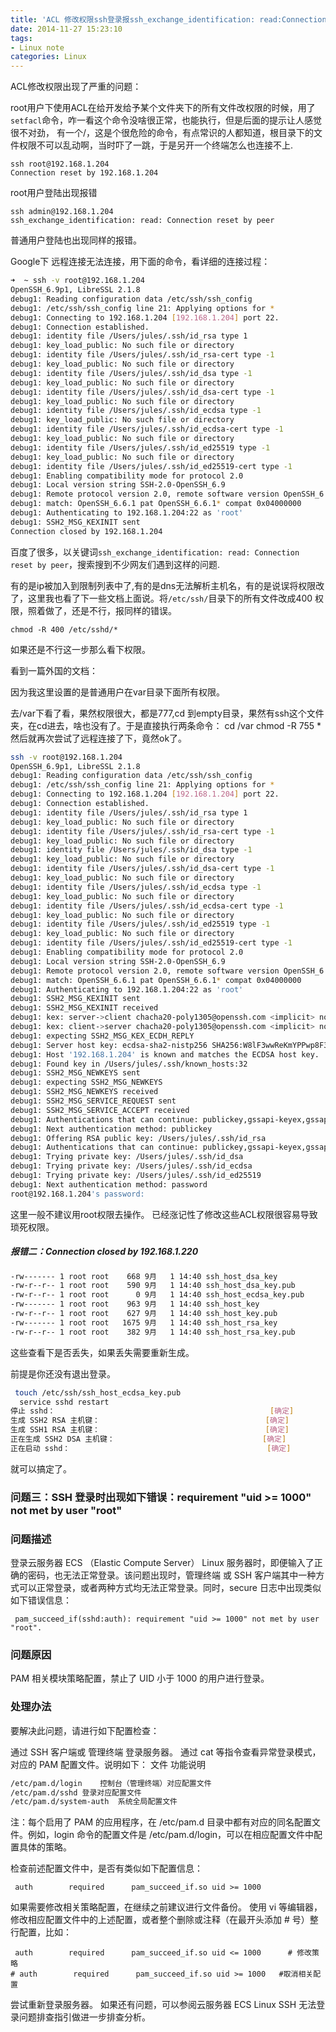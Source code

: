 ```yaml
---
title: 'ACL 修改权限ssh登录报ssh_exchange_identification: read:Connection reset by peer无法登陆问题'
date: 2014-11-27 15:23:10
tags:
- Linux note
categories: Linux
---
```


ACL修改权限出现了严重的问题：

root用户下使用ACL在给开发给予某个文件夹下的所有文件改权限的时候，用了`setfacl`命令，咋一看这个命令没啥很正常，也能执行，但是后面的提示让人感觉很不对劲， 有一个/，这是个很危险的命令，有点常识的人都知道，根目录下的文件权限不可以乱动啊，当时吓了一跳，于是另开一个终端怎么也连接不上.

```
ssh root@192.168.1.204
Connection reset by 192.168.1.204
```
root用户登陆出现报错

```
ssh admin@192.168.1.204
ssh_exchange_identification: read: Connection reset by peer 
```
普通用户登陆也出现同样的报错。

Google下 远程连接无法连接，用下面的命令，看详细的连接过程： 

```bash
➜  ~ ssh -v root@192.168.1.204
OpenSSH_6.9p1, LibreSSL 2.1.8
debug1: Reading configuration data /etc/ssh/ssh_config
debug1: /etc/ssh/ssh_config line 21: Applying options for *
debug1: Connecting to 192.168.1.204 [192.168.1.204] port 22.
debug1: Connection established.
debug1: identity file /Users/jules/.ssh/id_rsa type 1
debug1: key_load_public: No such file or directory
debug1: identity file /Users/jules/.ssh/id_rsa-cert type -1
debug1: key_load_public: No such file or directory
debug1: identity file /Users/jules/.ssh/id_dsa type -1
debug1: key_load_public: No such file or directory
debug1: identity file /Users/jules/.ssh/id_dsa-cert type -1
debug1: key_load_public: No such file or directory
debug1: identity file /Users/jules/.ssh/id_ecdsa type -1
debug1: key_load_public: No such file or directory
debug1: identity file /Users/jules/.ssh/id_ecdsa-cert type -1
debug1: key_load_public: No such file or directory
debug1: identity file /Users/jules/.ssh/id_ed25519 type -1
debug1: key_load_public: No such file or directory
debug1: identity file /Users/jules/.ssh/id_ed25519-cert type -1
debug1: Enabling compatibility mode for protocol 2.0
debug1: Local version string SSH-2.0-OpenSSH_6.9
debug1: Remote protocol version 2.0, remote software version OpenSSH_6.6.1
debug1: match: OpenSSH_6.6.1 pat OpenSSH_6.6.1* compat 0x04000000
debug1: Authenticating to 192.168.1.204:22 as 'root'
debug1: SSH2_MSG_KEXINIT sent
Connection closed by 192.168.1.204
```

百度了很多，以关键词`ssh_exchange_identification: read: Connection reset by peer`，搜索搜到不少网友们遇到这样的问题.


有的是ip被加入到限制列表中了,有的是dns无法解析主机名，有的是说误将权限改了，这里我也看了下一些文档上面说。将`/etc/ssh/`目录下的所有文件改成400 权限，照着做了，还是不行，报同样的错误。

```
chmod -R 400 /etc/sshd/* 
```

如果还是不行这一步那么看下权限。

看到一篇外国的文档：


因为我这里设置的是普通用户在var目录下面所有权限。

去/var下看了看，果然权限很大，都是777,cd 到empty目录，果然有ssh这个文件夹，在cd进去，啥也没有了。于是直接执行两条命令： 
cd /var 
chmod -R 755 * 
然后就再次尝试了远程连接了下，竟然ok了。

```bash
ssh -v root@192.168.1.204
OpenSSH_6.9p1, LibreSSL 2.1.8
debug1: Reading configuration data /etc/ssh/ssh_config
debug1: /etc/ssh/ssh_config line 21: Applying options for *
debug1: Connecting to 192.168.1.204 [192.168.1.204] port 22.
debug1: Connection established.
debug1: identity file /Users/jules/.ssh/id_rsa type 1
debug1: key_load_public: No such file or directory
debug1: identity file /Users/jules/.ssh/id_rsa-cert type -1
debug1: key_load_public: No such file or directory
debug1: identity file /Users/jules/.ssh/id_dsa type -1
debug1: key_load_public: No such file or directory
debug1: identity file /Users/jules/.ssh/id_dsa-cert type -1
debug1: key_load_public: No such file or directory
debug1: identity file /Users/jules/.ssh/id_ecdsa type -1
debug1: key_load_public: No such file or directory
debug1: identity file /Users/jules/.ssh/id_ecdsa-cert type -1
debug1: key_load_public: No such file or directory
debug1: identity file /Users/jules/.ssh/id_ed25519 type -1
debug1: key_load_public: No such file or directory
debug1: identity file /Users/jules/.ssh/id_ed25519-cert type -1
debug1: Enabling compatibility mode for protocol 2.0
debug1: Local version string SSH-2.0-OpenSSH_6.9
debug1: Remote protocol version 2.0, remote software version OpenSSH_6.6.1
debug1: match: OpenSSH_6.6.1 pat OpenSSH_6.6.1* compat 0x04000000
debug1: Authenticating to 192.168.1.204:22 as 'root'
debug1: SSH2_MSG_KEXINIT sent
debug1: SSH2_MSG_KEXINIT received
debug1: kex: server->client chacha20-poly1305@openssh.com <implicit> none
debug1: kex: client->server chacha20-poly1305@openssh.com <implicit> none
debug1: expecting SSH2_MSG_KEX_ECDH_REPLY
debug1: Server host key: ecdsa-sha2-nistp256 SHA256:W8lF3wwReKmYPPwp8F3AafqfnnM5Dxl669vTaEkzmwU
debug1: Host '192.168.1.204' is known and matches the ECDSA host key.
debug1: Found key in /Users/jules/.ssh/known_hosts:32
debug1: SSH2_MSG_NEWKEYS sent
debug1: expecting SSH2_MSG_NEWKEYS
debug1: SSH2_MSG_NEWKEYS received
debug1: SSH2_MSG_SERVICE_REQUEST sent
debug1: SSH2_MSG_SERVICE_ACCEPT received
debug1: Authentications that can continue: publickey,gssapi-keyex,gssapi-with-mic,password
debug1: Next authentication method: publickey
debug1: Offering RSA public key: /Users/jules/.ssh/id_rsa
debug1: Authentications that can continue: publickey,gssapi-keyex,gssapi-with-mic,password
debug1: Trying private key: /Users/jules/.ssh/id_dsa
debug1: Trying private key: /Users/jules/.ssh/id_ecdsa
debug1: Trying private key: /Users/jules/.ssh/id_ed25519
debug1: Next authentication method: password
root@192.168.1.204's password:
```
这里一般不建议用root权限去操作。 已经涨记性了修改这些ACL权限很容易导致琐死权限。


##### 报错二：Connection closed by 192.168.1.220

```bash
-rw------- 1 root root    668 9月   1 14:40 ssh_host_dsa_key
-rw-r--r-- 1 root root    590 9月   1 14:40 ssh_host_dsa_key.pub
-rw-r--r-- 1 root root      0 9月   1 14:40 ssh_host_ecdsa_key.pub
-rw------- 1 root root    963 9月   1 14:40 ssh_host_key
-rw-r--r-- 1 root root    627 9月   1 14:40 ssh_host_key.pub
-rw------- 1 root root   1675 9月   1 14:40 ssh_host_rsa_key
-rw-r--r-- 1 root root    382 9月   1 14:40 ssh_host_rsa_key.pub
```
这些查看下是否丢失，如果丢失需要重新生成。

前提是你还没有退出登录。

```bash
 touch /etc/ssh/ssh_host_ecdsa_key.pub
  service sshd restart
停止 sshd：                                                [确定]
生成 SSH2 RSA 主机键：                                     [确定]
生成 SSH1 RSA 主机键：                                     [确定]
正在生成 SSH2 DSA 主机键：                                 [确定]
正在启动 sshd：                                            [确定]
```
就可以搞定了。


### 问题三：SSH 登录时出现如下错误：requirement "uid >= 1000" not met by user "root"


### 问题描述

登录云服务器 ECS （Elastic Compute Server） Linux 服务器时，即便输入了正确的密码，也无法正常登录。该问题出现时，管理终端 或 SSH 客户端其中一种方式可以正常登录，或者两种方式均无法正常登录。同时，secure 日志中出现类似如下错误信息：

     pam_succeed_if(sshd:auth): requirement "uid >= 1000" not met by user "root".

### 问题原因

PAM 相关模块策略配置，禁止了 UID 小于 1000 的用户进行登录。

### 处理办法

要解决此问题，请进行如下配置检查：

通过 SSH 客户端或 管理终端 登录服务器。
通过 cat 等指令查看异常登录模式，对应的 PAM 配置文件。说明如下：
文件	功能说明

```bash
/etc/pam.d/login	控制台（管理终端）对应配置文件
/etc/pam.d/sshd	登录对应配置文件
/etc/pam.d/system-auth	系统全局配置文件
``` 
注：每个启用了 PAM 的应用程序，在 /etc/pam.d 目录中都有对应的同名配置文件。例如，login 命令的配置文件是 /etc/pam.d/login，可以在相应配置文件中配置具体的策略。


检查前述配置文件中，是否有类似如下配置信息：
     
     auth        required      pam_succeed_if.so uid >= 1000
如果需要修改相关策略配置，在继续之前建议进行文件备份。
使用 vi 等编辑器，修改相应配置文件中的上述配置，或者整个删除或注释（在最开头添加 # 号）整行配置，比如：

     auth        required      pam_succeed_if.so uid <= 1000      # 修改策略
    # auth        required      pam_succeed_if.so uid >= 1000   #取消相关配置
尝试重新登录服务器。
如果还有问题，可以参阅云服务器 ECS Linux SSH 无法登录问题排查指引做进一步排查分析。

